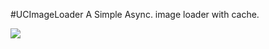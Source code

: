 #UCImageLoader
A Simple Async. image loader with cache.

<img src="https://www.websequencediagrams.com/cgi-bin/cdraw?lz=dGl0bGUgVUNJbWFnZUxvYWRlcgoKVXNlci0-AAgNOiBSZXF1ZXN0IAAlBSB3aXRoAAUGVVJMCgAzDS0-VUNNZW1vcnkAMwhDaGVjayBpADQFaW4gbWVtIGNhY2hlCm9wdAAQB2V4aXN0AA8OICAgIAA8DgCBAxFMb2FkAFEHZnJvbSBtAHIFAFYHZWxzZSAAPwcAgRINIFVDRmlsAIFQCQCBDw9maWxlAIEZBi4AfgUAgRETABkKAIEgBQCBIwYASQoAgQYhADEPAIEfCgCBGhNVQ0h0dHAAgnUQAIJGBgCDAAUAgl8OAIEGCwAuCgCCFyFzZXJ2AC8NAINBDnNlcjpyZXR1cm4Agz8GAIEwBm5kICAgCmVuZAoKCgo&s=rose">
